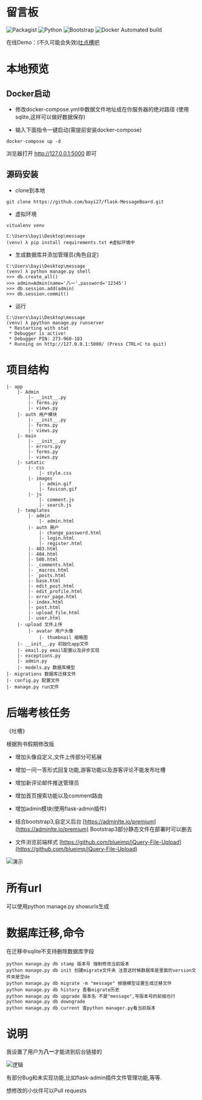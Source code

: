 # 留言板
![Packagist](https://img.shields.io/packagist/l/doctrine/orm.svg)  ![Python](https://img.shields.io/badge/python-%203.4,%203.5,%203.6-blue.svg)  ![Bootstrap](https://img.shields.io/badge/Bootstrap-3.0-yellowgreen.svg)  ![Docker Automated build](https://img.shields.io/docker/automated/jrottenberg/ffmpeg.svg)


在线Demo：(不久可能会失效)[吐点槽吧](http://liuyan.flywinky.top/)

# 本地预览

## Docker启动

- 修改docker-compose.yml中数据文件地址成在你服务器的绝对路径
(使用sqlite,这样可以做好数据保存)

- 输入下面指令一键启动(需提前安装docker-compose)
```
docker-compose up -d
```
浏览器打开 http://127.0.0.1:5000 即可

## 源码安装

- clone到本地
```
git clone https://github.com/bayi27/flask-MessageBoard.git
```
- 虚拟环境
```
vitualenv venv

C:\Users\bayi\Desktop\message
(venv) λ pip install requirements.txt #虚拟环境中
```

- 生成数据库并添加管理员(角色自定)
```
C:\Users\bayi\Desktop\message
(venv) λ python manage.py shell
>>> db.create_all()
>>> admin=Admin(name='八一',password='12345')
>>> db.session.add(admin)
>>> db.session.commit()
```
- 运行
```
C:\Users\bayi\Desktop\message
(venv) λ ppython manage.py runserver
 * Restarting with stat
 * Debugger is active!
 * Debugger PIN: 273-960-183
 * Running on http://127.0.0.1:5000/ (Press CTRL+C to quit)
```
		
# 项目结构
```
|- app
	|- Admin
		|- __init__.py
		|- forms.py
		|- views.py
	|- auth 用户模块
		|- __init__.py
		|- forms.py
		|- views.py
	|- main 
		|- __init__.py
		|- errors.py
		|- forms.py
		|- views.py
	|- satatic
		|- css
			|- style.css
		|- images
			|- admin.gif
			|- favicon.gif
		|- js
			|- comment.js
			|- search.js
	|- templates
		|- admin
			|- admin.html
		|- auth 用户
			|- change_password.html 
			|- login.html
			|- register.html
		|- 403.html
		|- 404.html
		|- 500.html
		|- _comments.html
		|- _macros.html
		|- _posts.html
		|- base.html
		|- edit_post.html
		|- edit_profile.html
		|- error_page.html
		|- index.html
		|- post.html
		|- upload_file.html
		|- user.html
	|- upload 文件上传
		|- avatar 用户头像
			|- thumbnail 缩略图
	|- __init__.py 初始化app文件
	|- email.py email配置以及异步实现
	|- exceptions.py
	|- admin.py
	|- models.py 数据库模型	
|- migrations 数据库迁移文件	
|- config.py 配置文件
|- manage.py run文件
```

# 后端考核任务

《吐槽》

根据狗书假期修改版

- 增加头像自定义,文件上传部分可拓展

- 增加一问一答形式回复功能,游客功能以及游客评论不能发布吐槽

- 增加新评论邮件推送管理员

- 增加首页搜索功能以及comment路由

- 增加admin模块(使用flask-admin插件)

- 结合bootstrap3,自定义后台 [https://adminlte.io/premium](https://adminlte.io/premium)
  Bootstrap3部分静态文件在部署时可以删去

- 文件浏览前端样式 [https://github.com/blueimp/jQuery-File-Upload](https://github.com/blueimp/jQuery-File-Upload)

![演示](http://on2mh1s1f.bkt.clouddn.com/QQ%E6%88%AA%E5%9B%BE20170906153214.png?imageView2/0/q/75|watermark/2/text/5YWr5LiA/font/5b6u6L2v6ZuF6buR/fontsize/600/fill/I0U5MjQyNA==/dissolve/100/gravity/SouthEast/dx/10/dy/10|imageslim)

# 所有url
可以使用python manage.py showurls生成

# 数据库迁移,命令
在迁移中sqlite不支持删除数据库字段
```
python manage.py db stamp 版本号 强制修改当前版本
python manage.py db init 创建migrate文件夹 注意这时候数据库是里面的version文件夹是空de
python manage.py db migrate -m "message" 根据模型设置生成迁移文件
python manage.py db history 查看migrate历史
python manage.py db upgrade 版本名 不是"message",写版本号的前缀也行
python manage.py db downgrade
python manage.py db current 查python manager.py看当前版本
```

# 说明

我设置了用户为<strong>八一</strong>才能进到后台链接的

![逻辑](http://on2mh1s1f.bkt.clouddn.com/QQ%E6%88%AA%E5%9B%BE20170924111631.jpg)

有部分Bug和未实现功能,比如flask-admin插件文件管理功能,等等.

想修改的小伙伴可以Pull requests